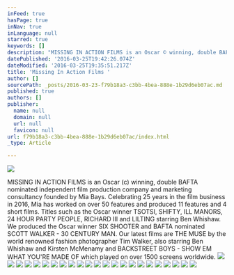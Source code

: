 ```yaml
---
inFeed: true
hasPage: true
inNav: true
inLanguage: null
starred: true
keywords: []
description: "MISSING IN ACTION FILMS is an Oscar © winning, double BAFTA nominated independent film production company and marketing consultancy founded by Mia Bays. Celebrating 25 years in the film business in 2016, Mia has worked on over 50 features and produced 11 features and 4 short\_films. Titles such as the Oscar winner TSOTSI, SHIFTY, ILL MANORS, 24 HOUR PARTY PEOPLE, RICHARD III and LILTING starring Ben Whishaw. We produced the Oscar winner SIX SHOOTER and BAFTA nominated SCOTT WALKER - 30 CENTURY MAN.\_\_Our latest films are\_THE MUSE by the world renowned fashion photographer Tim Walker, also starring Ben Whishaw and Kirsten McMenamy and BACKSTREET BOYS - SHOW EM WHAT YOU'RE MADE OF which played\_on over 1500 screens worldwide.\n"
datePublished: '2016-03-25T19:42:26.074Z'
dateModified: '2016-03-25T19:35:51.217Z'
title: 'Missing In Action Films '
author: []
sourcePath: _posts/2016-03-23-f79b18a3-c3bb-4bea-888e-1b29d6eb07ac.md
published: true
authors: []
publisher:
  name: null
  domain: null
  url: null
  favicon: null
url: f79b18a3-c3bb-4bea-888e-1b29d6eb07ac/index.html
_type: Article

---
```

![](https://the-grid-user-content.s3-us-west-2.amazonaws.com/62de0e90-2a25-44f8-ad72-8b2067e284ed.jpg)

MISSING IN ACTION FILMS is an Oscar (c) winning, double BAFTA nominated independent film production company and marketing consultancy founded by Mia Bays. Celebrating 25 years in the film business in 2016, Mia has worked on over 50 features and produced 11 features and 4 short films. Titles such as the Oscar winner TSOTSI, SHIFTY, ILL MANORS, 24 HOUR PARTY PEOPLE, RICHARD III and LILTING starring Ben Whishaw. We produced the Oscar winner SIX SHOOTER and BAFTA nominated SCOTT WALKER - 30 CENTURY MAN.  Our latest films are THE MUSE by the world renowned fashion photographer Tim Walker, also starring Ben Whishaw and Kirsten McMenamy and BACKSTREET BOYS - SHOW EM WHAT YOU'RE MADE OF which played on over 1500 screens worldwide.
![](https://the-grid-user-content.s3-us-west-2.amazonaws.com/a5ed7845-c09d-4697-bb5c-3721972b1567.jpg)
![](https://the-grid-user-content.s3-us-west-2.amazonaws.com/8e945233-c9f9-4658-8a42-bc66670999b6.jpg)
![](https://the-grid-user-content.s3-us-west-2.amazonaws.com/dea0d55a-3a49-4927-abcf-c9e48868bd08.jpg)
![](https://the-grid-user-content.s3-us-west-2.amazonaws.com/a4f1651f-a242-4335-addc-8993670b4b88.jpg)
![](https://the-grid-user-content.s3-us-west-2.amazonaws.com/73980e02-2926-4728-9803-34302cce99e5.jpg)
![](https://the-grid-user-content.s3-us-west-2.amazonaws.com/22b9b040-0cfa-40de-b9c4-2fce89ab7854.png)
![](https://the-grid-user-content.s3-us-west-2.amazonaws.com/a01986b5-5fe8-4daf-9f82-828bbd6d4f22.jpg)
![](https://the-grid-user-content.s3-us-west-2.amazonaws.com/125d98ad-136a-4f9d-b860-57ecc8086abd.png)
![](https://the-grid-user-content.s3-us-west-2.amazonaws.com/dd07a25b-ae03-4330-8004-87ad3cfd931f.jpg)
![](https://the-grid-user-content.s3-us-west-2.amazonaws.com/390f1f96-4fae-452c-b3d7-db14456a2e9f.jpg)
![](https://the-grid-user-content.s3-us-west-2.amazonaws.com/e0247615-fba5-4f26-915d-ef3de214caac.jpg)
![](https://the-grid-user-content.s3-us-west-2.amazonaws.com/85eba860-9693-417b-9eb4-efc1831b6368.jpg)
![](https://the-grid-user-content.s3-us-west-2.amazonaws.com/1b483073-68af-49c5-8472-1ffbee5ec976.jpg)
![](https://the-grid-user-content.s3-us-west-2.amazonaws.com/b5066ca6-d1d3-49a0-b002-11d85da18e6f.jpg)
![](https://the-grid-user-content.s3-us-west-2.amazonaws.com/551a904a-684d-447e-b4e7-4e23fac84729.jpg)
![](https://the-grid-user-content.s3-us-west-2.amazonaws.com/011ca73e-fa39-4cfe-be20-156aff630334.jpg)
![](https://the-grid-user-content.s3-us-west-2.amazonaws.com/247590c6-bc13-4234-9cac-7a9cfbb3bc46.jpg)
![](https://the-grid-user-content.s3-us-west-2.amazonaws.com/07ad940e-6ae4-457c-ab0e-b275cd1ef3e0.jpg)
![](https://the-grid-user-content.s3-us-west-2.amazonaws.com/85fa4e0a-4860-4dc4-a0af-8db92d98864f.jpg)
![](https://the-grid-user-content.s3-us-west-2.amazonaws.com/0de18398-2709-45ec-96d1-b8d546c7ad41.jpg)
![](https://the-grid-user-content.s3-us-west-2.amazonaws.com/b632fffc-af6a-4d79-9196-6842269e6ea8.jpg)
![](https://the-grid-user-content.s3-us-west-2.amazonaws.com/33306acc-31dc-4f96-a32d-782fbc7ce842.jpg)
![](https://the-grid-user-content.s3-us-west-2.amazonaws.com/124d93ed-87ac-4181-b990-88906a471859.jpg)